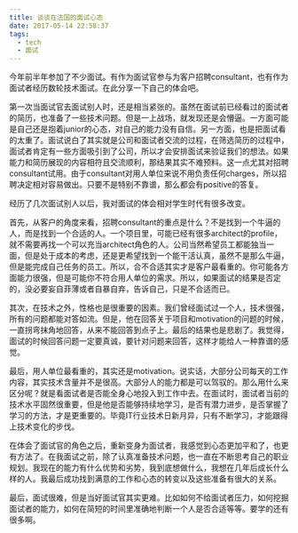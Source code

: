 ```yaml
---
title: 谈谈在法国的面试心态
date: 2017-05-14 22:58:37
tags:
  - tech
  - 面试
---
```


今年前半年参加了不少面试。有作为面试官参与为客户招聘consultant，也有作为面试者经历数轮技术面试。在此分享一下自己的体会吧。

第一次当面试官去面试别人时，还是相当紧张的。虽然在面试前已经看过的面试者的简历，也准备了一些技术问题。但是一上战场，就发现还是会懵逼。一方面可能是自己还是抱着junior的心态，对自己的能力没有自信。另一方面，也是把面试看的太重了。面试说白了其实就是公司和面试者交流的过程，在筛选简历的过程中，面试者肯定有一些方面吸引到了公司，所以才会安排面试来验证我们的想法。如果能力和简历展现的内容相符且交流顺利，那结果其实不难预料。这一点尤其对招聘consultant试用。由于consultant对用人单位来说不用负责任何charges，所以招聘决定相对容易做出。只要不是特别不靠谱，那么都会有positive的答复。

经历了几次面试别人以后，我对面试的体会相对学生时代有很多改变。

首先，从客户的角度来看，招聘consultant的重点是什么？不是找到一个牛逼的人，而是找到一个合适的人。一个项目里，可能已经有很多architect的profile，就不需要再找一个可以充当architect角色的人。公司当然希望员工都能独当一面，但是处于成本的考虑，还是更希望找到一个能干活认真，虽然不是那么牛逼，但是能完成自己任务的员工。所以，合不合适其实才是客户最看重的。你可能各方面能力很强，但是可能你不符合用人单位的需求。所以，如果面试的结果是否定的，没必要妄自菲薄或者自暴自弃，告诉自己，只是不合适而已。

其次，在技术之外，性格也是很重要的因素。我们曾经面试过一个人，技术很强，所有的问题都能对答如流。但是，他在回答关于项目和motivation的问题的时候，一直拐弯抹角地回答，从来不能回答到点子上。最后的结果也是悲剧了。我觉得，面试的时候回答问题一定要真诚，要针对问题来回答，这样才能给人一种靠谱的感觉。

最后，用人单位最看重的，其实还是motivation。说实话，大部分公司每天的工作内容，其实技术含量并不是很高。大部分人的能力都是可以驾驭的。那么用什么来区分呢？就是看面试者是否能全身心地投入到工作中去。在面试时，面试者当前的技术水平固然很重要，但是他是否能够持续地学习，是否有潜力进步，是否掌握了学习的方法，才是更重要的。毕竟IT行业技术日新月异，只有不断学习，才能跟得上技术变化的步伐。

在体会了面试官的角色之后，重新变身为面试者，我感觉到心态更加平和了，也更有方法了。在我面试之前，除了认真准备技术问题，也一直在不断思考自己的职业规划。我现在的能力有什么优势和劣势，我到底想做什么，我想在几年后成长什么样的人。我最后成功找到满意的工作和心态的转变以及这些准备有很大的关系。

最后，面试很难，但是当好面试官其实更难。比如如何不给面试者压力，如何挖掘面试者的能力，如何在简短的时间里准确地判断一个人是否合适等等。要学的还有很多啊。
